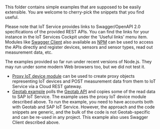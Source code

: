 This folder contains simple examples that are supposed to be easily extensible. You are welcome to cherry-pick
the snippets that you find useful.

Please note that IoT Service provides links to Swagger/OpenAPI 2.0 specifications of the provided REST APIs.
You can find the links for your instance in the IoT Services Cockpit under the 'Useful links' menu item.
Modules like [Swagger Client](https://github.com/swagger-api/swagger-js) also available as [NPM](https://www.npmjs.com/package/swagger-client) can be used to access the APIs directly and register devices,
sensors and sensor types, read out measurement data, etc.

The examples provided so far run under recent versions of Node.js. They may run under some modern Web browsers too,
but we did not test it.

* [Proxy IoT device module](./sap-iots-device-rest) can be used to create proxy objects representing IoT devices
  and POST measurement data from them to IoT Service via a Cloud REST gateway.
* [Geotab example](./geotab) polls the [Geotab API](https://my.geotab.com/) and copies some of the read data to
  SAP IoT Service. The example uses the proxy IoT device module described above. To run the example, you need to
  have accounts both with Geotab and SAP IoT Service. However, the approach and the code snippets are generic,
  and the bulk of the code is not Geotab-specific and can be re-used in any project. This example also uses
  Swagger Client described above.

